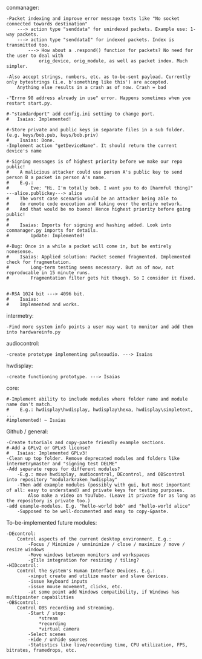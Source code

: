 conmanager:


    -Packet indexing and improve error message texts like "No socket connected towards destination"
        ---> action type "senddata" for unindexed packets. Example use: 1-way packets.
        ---> action type "senddataI" for indexed packets. Index is transmitted too.
            ---> How about a .respond() function for packets? No need for the user to deal with
                orig_device, orig_module, as well as packet index. Much simpler.
    
    -Also accept strings, numbers, etc. as to-be-sent payload. Currently only bytestrings (i.e. b'something like this') are accepted.
        Anything else results in a crash as of now. Crash = bad

    -"Errno 98 address already in use" error. Happens sometimes when you restart start.py.

    #-"standardport" add config.ini setting to change port.
    #   Isaias: Implemented!

    #-Store private and public keys in separate files in a sub folder. (e.g. keys/bob.pub, keys/bob.priv)
    #    Isaias: Done.
    -Implement action "getDeviceName". It should return the current device's name

    #-Signing messages is of highest priority before we make our repo public!
    #    A malicious attacker could use person A's public key to send person B a packet in person A's name.
    #    E.g.:
    #        Eve: "Hi. I'm totally bob. I want you to do [harmful thing]" ---alice.publickey---> alice
    #    The worst case scenario would be an attacker being able to
    #    do remote code execution and taking over the entire network.
    #    And that would be no bueno! Hence highest priority before going public!
    #
    #    Isaias: Imports for signing and hashing added. Look into conmanager.py imports for details.
    #        Update: Implemented!
    
    #-Bug: Once in a while a packet will come in, but be entirely nonesense.
    #    Isaias: Applied solution: Packet seemed fragmented. Implemented check for fragmentation.
    #        Long-term testing seems necessary. But as of now, not reproducable in 15 minute runs.
    #        Fragmentation filter gets hit though. So I consider it fixed.
        
    
    #-RSA 1024 bit ---> 4096 bit.
    #    Isaias:
    #    Implemented and works.



intermetry:
    
	-Find more system info points a user may want to monitor and add them into hardwareinfo.py

audiocontrol:
    
	-create prototype implementing pulseaudio. ---> Isaias

hwdisplay:
    
	-create functioning prototype. ---> Isaias

core:
    
	#-Implement ability to include modules where folder name and module name don't match.
    #    E.g.: hwdisplay\hwdisplay, hwdisplay\hexa, hwdisplay\simpletext, ...
    #implemented! ~ Isaias


Github / general:
    
	-Create tutorials and copy-paste friendly example sections.
    #-Add a GPLv2 or GPLv3 license?
    #   Isaias: Implemented GPLv3!
    -Clean up top folder. Remove deprecated modules and folders like intermetrymaster and "signing test DELME"
    -Add separate repos for different modules?
        -E.g.: move hwdisplay, audiocontrol, DEcontrol, and OBScontrol into repository "modularkraken_hwdisplay"
        -Then add example modules (possibly with gui, but most important of all: easy to understand) and private keys for testing purposes.
            Also make a video on YouTube. (Leave it private for as long as the repository is private too.)
	-add example-modules. E.g. "hello-world bob" and "hello-world alice"
		-Supposed to be well-documented and easy to copy-&paste.
    

To-be-implemented future modules:
    
	-DEcontrol:
        Control aspects of the current desktop environment. E.g.:
            -Focus / Minimize / unminimize / close / maximize / move / resize windows
            -Move windows between monitors and workspaces
            -gTile integration for resizing / tiling?
    -HIDcontrol:
        Control the system's Human Interface Devices. E.g.:
            -xinput create and utilize master and slave devices.
            -issue keyboard inputs
            -issue mouse movement, clicks, etc.
            -at some point add Windows compatibility, if Windows has multipointer capabilities
    -OBScontrol:
        Control OBS recording and streaming.
            -Start / stop:
                *stream
                *recording
                *virtual camera
            -Select scenes
            -Hide / unhide sources
            -Statistics like live/recording time, CPU utilization, FPS, bitrates, framedrops, etc.
